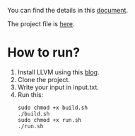 You can find the details in this [document](https://docs.google.com/document/d/14S2qoImBrv2BumIKwbEJSnKZ7ZLcFPj7b25a0BNU_Cs/edit?usp=sharing).

The project file is [here](https://github.com/RozhanMk/Compiler-Project/blob/master/Compiler-Project-Phase1.pdf).
# How to run?
1. Install LLVM using this [blog](https://virgool.io/@MohammadM404/%D8%A2%D9%85%D9%88%D8%B2%D8%B4-%D9%86%D8%B5%D8%A8-%DA%A9%D8%A7%D9%85%D9%BE%D8%A7%DB%8C%D9%84%D8%B1-llvm-%D8%A8%D8%A7-%D8%A7%D8%B3%D8%AA%D9%81%D8%A7%D8%AF%D9%87-%D8%A7%D8%B2-%D9%86%D8%B3%D8%AE%D9%87-%D8%A7%D8%B2-%D9%BE%DB%8C%D8%B4-%DA%A9%D8%A7%D9%85%D9%BE%D8%A7%DB%8C%D9%84-%D8%B4%D8%AF%D9%87-sh5sfv7ijelt).
2. Clone the project.
3. Write your input in input.txt.
4. Run this:
   ```
   sudo chmod +x build.sh
   ./build.sh
   sudo chmod +x run.sh
   ./run.sh
   ```
